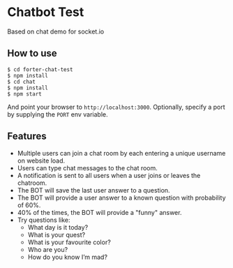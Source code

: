 
# Chatbot Test

Based on chat demo for socket.io

## How to use

```
$ cd forter-chat-test
$ npm install
$ cd chat
$ npm install
$ npm start
```

And point your browser to `http://localhost:3000`. Optionally, specify
a port by supplying the `PORT` env variable.

## Features

- Multiple users can join a chat room by each entering a unique username on website load.
- Users can type chat messages to the chat room.
- A notification is sent to all users when a user joins or leaves the chatroom.
- The BOT will save the last user answer to a question.
- The BOT will provide a user answer to a known question with probability of 60%.
- 40% of the times, the BOT will provide a "funny" answer.
- Try questions like:
    * What day is it today?
    * What is your quest?
    * What is your favourite color?
    * Who are you?
    * How do you know I’m mad?
    
